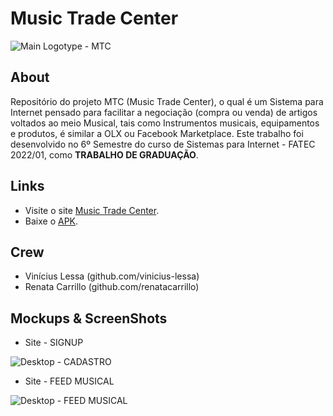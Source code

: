 # Music Trade Center

![Main Logotype - MTC](https://user-images.githubusercontent.com/48829382/180827032-4b3e109b-1a6f-4ccc-b6e9-8a4954fe6005.png)

## About

Repositório do projeto MTC (Music Trade Center), o qual é um Sistema para Internet pensado para facilitar a negociação (compra ou venda) de artigos voltados ao meio Musical, tais como Instrumentos musicais, equipamentos e produtos, é similar a OLX ou Facebook Marketplace. Este trabalho foi desenvolvido no 6º Semestre do curso de  Sistemas para Internet - FATEC 2022/01, como **TRABALHO DE GRADUAÇÃO**.

## Links

- Visite o site [Music Trade Center](https://musictradecenter.herokuapp.com).
- Baixe o [APK](https://musictradecenter.herokuapp.com).

## Crew

- Vinícius Lessa (github.com/vinicius-lessa)
- Renata Carrillo (github.com/renatacarrillo)

## Mockups & ScreenShots

- Site - SIGNUP

![Desktop - CADASTRO](https://user-images.githubusercontent.com/48829382/180828716-14e0b8f9-25cd-42bf-8695-b1edc94077e2.png)

- Site - FEED MUSICAL

![Desktop - FEED MUSICAL](https://user-images.githubusercontent.com/48829382/180829008-c8457e00-4a64-471c-941b-5b2b53c59d97.png)
